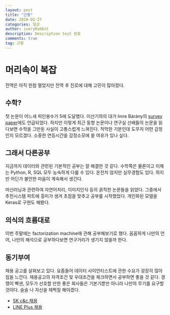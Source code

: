 ```yaml
---
layout: post
title: "근황"
date: 2020-02-27
categories: 일상
author: ivoryRabbit
description: Description test 완료
comments: true
tag: 근황
---
```


# 머리속이 복잡

전역은 아직 한참 멀었지만 전역 후 진로에 대해 고민이 많아졌다.

## 수학?

첫 논문이 어느새 피인용수가 5에 도달했다. 이산기하의 대가 Imre Bárány의 [survey paper](https://www.birs.ca/cmo-workshops/2019/19w5028/Report19w5028.pdf)에도 언급되었다. 하지만 이렇게 최근 동향 논문이나 연구실 선배들의 논문을 읽다보면 수학을 그만둔 사실이 고통스럽게 느껴진다. 적막한 기분인데 도무지 어떤 감정인지 모르겠다. 소중한 연등시간을 감정소모에 쓸 여유가 있나 싶다.

## 그래서 다른공부

지금까지 데이터와 관련된 기본적인 공부는 잘 해결한 것 같다. 수학쪽은 물론이고 이제는 Python, R, SQL 모두 능숙하게 다룰 수 있다. 온전치 않지만 실무경험도 있다. 하지만 어딘가 불안한 마음이 계속해서 생긴다.

머신러닝과 관련하여 자연어처리, 이미지인식 등의 굵직한 논문들을 읽었다. 그중에서 추천시스템 파트에 흥미가 생겨 초점을 맞추고 공부를 시작했었다. 개인화된 모델을 Keras로 구현도 해봤다.

## 의식의 흐름대로

이번 주말에는 factorization machine에 관해 공부해보기로 했다. 꼼꼼하게 나만의 언어, 나만의 해석으로 공부하다보면 연구거리가 생기지 않을까 한다.

## 동기부여

채용 공고를 살펴보고 있다. 요즘들어 데이터 사이언티스트에 관한 수요가 굉장히 많아짐을 느낀다. 채용공고의 자격조건 및 우대조건을 체크하면서 공부하면 좋을 것 같다. 경쟁이 빡센, 모두가 선호할 만한 좋은 회사들은 기본기뿐만 아니라 나만의 무기를 요구할 것이다. 슬슬 나 자신을 채찍질 해야겠다.

- [SK c&c 채용](https://recruit.skcc.co.kr/ehr/servlet/com.skcc.ehr.empapp.servlet.EhrAgentServlet)
- [LINE Plus 채용](https://recruit.linepluscorp.com/lineplus/career/detail/20003806?classId=&entTypeCd=&tag=&page=)
